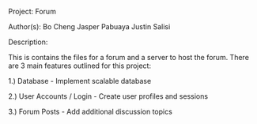 Project: Forum

Author(s): Bo Cheng
           Jasper Pabuaya
           Justin Salisi

Description:

This is contains the files for a forum and a server to host the forum.
There are 3 main features outlined for this project:

  1.) Database
      - Implement scalable database

  2.) User Accounts / Login
      - Create user profiles and sessions

  3.) Forum Posts
      - Add additional discussion topics